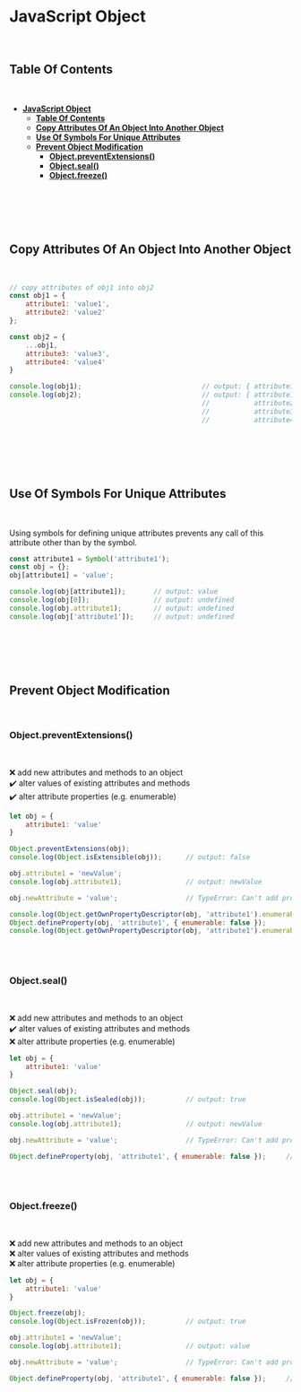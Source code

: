 # **JavaScript Object**

<br>

## **Table Of Contents**
<br>

- [**JavaScript Object**](#javascript-object)
  - [**Table Of Contents**](#table-of-contents)
  - [**Copy Attributes Of An Object Into Another Object**](#copy-attributes-of-an-object-into-another-object)
  - [**Use Of Symbols For Unique Attributes**](#use-of-symbols-for-unique-attributes)
  - [**Prevent Object Modification**](#prevent-object-modification)
    - [**Object.preventExtensions()**](#objectpreventextensions)
    - [**Object.seal()**](#objectseal)
    - [**Object.freeze()**](#objectfreeze)

<br>
<br>
<br>
<br>

## **Copy Attributes Of An Object Into Another Object**
<br>

```javascript
// copy attributes of obj1 into obj2
const obj1 = {
    attribute1: 'value1',
    attribute2: 'value2'
};

const obj2 = {
    ...obj1,
    attribute3: 'value3',
    attribute4: 'value4'
}

console.log(obj1);                              // output: { attribute1: 'value1', attribute2: 'value2' }
console.log(obj2);                              // output: { attribute1: value1, 
                                                //           attribute2: value2,
                                                //           attribute3: value3,
                                                //           attribute4: value4 }
```

<br>
<br>
<br>
<br>

## **Use Of Symbols For Unique Attributes**
<br>

Using symbols for defining unique attributes prevents any call of this attribute other than by the symbol.

```javascript
const attribute1 = Symbol('attribute1');
const obj = {};
obj[attribute1] = 'value';

console.log(obj[attribute1]);       // output: value
console.log(obj[0]);                // output: undefined
console.log(obj.attribute1);        // output: undefined
console.log(obj['attribute1']);     // output: undefined   
```

<br>
<br>
<br>
<br>

## **Prevent Object Modification**
<br>

### **Object.preventExtensions()**
<br>

:x: add new attributes and methods to an object  
:heavy_check_mark: alter values of existing attributes and methods  
:heavy_check_mark: alter attribute properties (e.g. enumerable)

```javascript
let obj = {
    attribute1: 'value'
}

Object.preventExtensions(obj);
console.log(Object.isExtensible(obj));      // output: false

obj.attribute1 = 'newValue';
console.log(obj.attribute1);                // output: newValue

obj.newAttribute = 'value';                 // TypeError: Can't add property newAttribute, object is not extensible

console.log(Object.getOwnPropertyDescriptor(obj, 'attribute1').enumerable);     // output: true
Object.defineProperty(obj, 'attribute1', { enumerable: false });
console.log(Object.getOwnPropertyDescriptor(obj, 'attribute1').enumerable);     // output: false
```

<br>
<br>

### **Object.seal()**
<br>

:x: add new attributes and methods to an object  
:heavy_check_mark: alter values of existing attributes and methods  
:x: alter attribute properties (e.g. enumerable)

```javascript
let obj = {
    attribute1: 'value'
}

Object.seal(obj);
console.log(Object.isSealed(obj));          // output: true

obj.attribute1 = 'newValue';                
console.log(obj.attribute1);                // output: newValue

obj.newAttribute = 'value';                 // TypeError: Can't add property newAttribute, object is not extensible

Object.defineProperty(obj, 'attribute1', { enumerable: false });     // Uncaught TypeError: Cannot redefine property: attribute1
```

<br>
<br>

### **Object.freeze()**
<br>

:x: add new attributes and methods to an object  
:x: alter values of existing attributes and methods  
:x: alter attribute properties (e.g. enumerable)

```javascript
let obj = {
    attribute1: 'value'
}

Object.freeze(obj);
console.log(Object.isFrozen(obj));          // output: true

obj.attribute1 = 'newValue';                
console.log(obj.attribute1);                // output: value

obj.newAttribute = 'value';                 // TypeError: Can't add property newAttribute, object is not extensible

Object.defineProperty(obj, 'attribute1', { enumerable: false });     // Uncaught TypeError: Cannot redefine property: attribute1
```